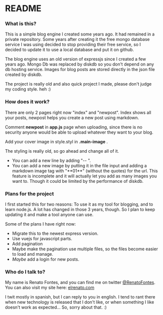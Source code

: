 # README #

### What is this? ###

This is a simple blog engine I created some years ago. It had remained in a private repository. Some years after creating it the free mongo database service I was using decided to stop providing their free service, so I decided to update it to use a local database and put it on github.

The blog engine uses an old version of expressjs since I created a few years ago. Mongo Db was replaced by diskdb so you don't depend on any db hosting service. Images for blog posts are stored directly in the json file created by diskdb.

The project is really old and also quick project I made, please don't judge my coding style. heh :)

### How does it work? ###

There are only 2 pages right now "index" and "newpost". Index shows all your posts, newpost helps you create a new post using markdown. 

Comment **newpost** in **app.js** page when uploading, since there is no security anyone would be able to upload whatever they want to your blog. 

Add your cover image in style.styl in **.main-image** .

The styling is really old, so go ahead and change all of it.

* You can add a new line by adding "--  ".
* You can add a new image by putting it in the file input and adding a markdown image tag with "\*\*01\*\*" (without the quotes) for the url. This feature is incomplete and it will actually let you add as many images you want to. Though it could be limited by the performance of diskdb.

### Plans for the project ###

I first started this for two reasons: To use it as my tool for blogging, and to learn node.js.
A lot has changed in those 3 years, though. So I plan to keep updating it and make a tool anyone can use.

Some of the plans I have right now:

* Migrate this to the newest express version.
* Use vuejs for javascript parts.
* Add pagination
* Maybe make the pagination use multiple files, so the files become easier to load and manage.
* *Maybe* add a login for new posts.


### Who do I talk to? ###

My name is Renato Fontes, and you can find me on twitter [@RenatoFontes](https://twitter.com/renatofontes).
You can also visit my site here: [elrenato.com](http://elrenato.com)

I twit mostly in spanish, but I can reply to you in english. I tend to rant there when new technology is released that I don't like, or when something I like doesn't work as expected... So, sorry about that. :)
